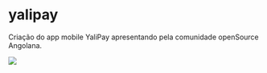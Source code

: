# yalipay
Criação do app mobile YaliPay apresentando pela comunidade openSource Angolana.

<img src="https://cdn.wallpapersafari.com/59/73/Oyd3C1.gif">


